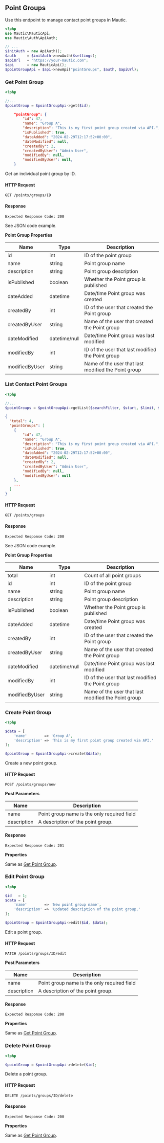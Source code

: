 ## Point Groups
Use this endpoint to manage contact point groups in Mautic.

```php
<?php
use Mautic\MauticApi;
use Mautic\Auth\ApiAuth;

// ...
$initAuth = new ApiAuth();
$auth     = $initAuth->newAuth($settings);
$apiUrl   = "https://your-mautic.com";
$api      = new MauticApi();
$pointGroupApi = $api->newApi("pointGroups", $auth, $apiUrl);
```

### Get Point Group
```php
<?php

//...
$pointGroup = $pointGroupApi->get($id);
```
```json
    "pointGroup": {
        "id": 47,
        "name": "Group A",
        "description": "This is my first point group created via API.",
        "isPublished": true,
        "dateAdded": "2024-02-29T12:17:52+00:00",
        "dateModified": null,
        "createdBy": 2,
        "createdByUser": "Admin User",
        "modifiedBy": null,
        "modifiedByUser": null,
    }
```
Get an individual point group by ID.

#### HTTP Request

`GET /points/groups/ID`

#### Response

`Expected Response Code: 200`

See JSON code example.

**Point Group Properties**

Name|Type|Description
----|----|-----------
id|int|ID of the point group
name|string|Point group name
description|string|Point group description
isPublished|boolean|Whether the Point group is published
dateAdded|datetime|Date/time Point group was created
createdBy|int|ID of the user that created the Point group
createdByUser|string|Name of the user that created the Point group
dateModified|datetime/null|Date/time Point group was last modified
modifiedBy|int|ID of the user that last modified the Point group
modifiedByUser|string|Name of the user that last modified the Point group


### List Contact Point Groups

```php
<?php

//...
$pointGroups = $pointGroupApi->getList($searchFilter, $start, $limit, $orderBy, $orderByDir, $publishedOnly, $minimal);
```
```json
{
  "total": 4,
  "pointGroups": [
    {
        "id": 47,
        "name": "Group A",
        "description": "This is my first point group created via API.",
        "isPublished": true,
        "dateAdded": "2024-02-29T12:17:52+00:00",
        "dateModified": null,
        "createdBy": 2,
        "createdByUser": "Admin User",
        "modifiedBy": null,
        "modifiedByUser": null
    },
    ...
  ]
}
```

#### HTTP Request

`GET /points/groups`

#### Response

`Expected Response Code: 200`

See JSON code example.

**Point Group Properties**

Name|Type|Description
----|----|-----------
total|int|Count of all point groups
id|int|ID of the point group
name|string|Point group name
description|string|Point group description
isPublished|boolean|Whether the Point group is published
dateAdded|datetime|Date/time Point group was created
createdBy|int|ID of the user that created the Point group
createdByUser|string|Name of the user that created the Point group
dateModified|datetime/null|Date/time Point group was last modified
modifiedBy|int|ID of the user that last modified the Point group
modifiedByUser|string|Name of the user that last modified the Point group

### Create Point Group
```php
<?php 

$data = [
    'name'        => 'Group A',
    'description' => 'This is my first point group created via API.'
];

$pointGroup = $pointGroupApi->create($data);
```
Create a new point group.

#### HTTP Request

`POST /points/groups/new`

**Post Parameters**

Name|Description
----|-----------
name|Point group name is the only required field
description|A description of the point group.

#### Response

`Expected Response Code: 201`

**Properties**

Same as [Get Point Group](#get-point-group).

### Edit Point Group
```php
<?php

$id   = 1;
$data = [
    'name'        => 'New point group name',
    'description' => 'Updated description of the point group.'
];

$pointGroup = $pointGroupApi->edit($id, $data);
```
Edit a point group.

#### HTTP Request

`PATCH /points/groups/ID/edit`

**Post Parameters**

Name|Description
----|-----------
name|Point group name is the only required field
description|A description of the point group.

#### Response

`Expected Response Code: 200`

**Properties**

Same as [Get Point Group](#get-point-group).

### Delete Point Group
```php
<?php

$pointGroup = $pointGroupApi->delete($id);
```
Delete a point group.

#### HTTP Request

`DELETE /points/groups/ID/delete`

#### Response

`Expected Response Code: 200`

**Properties**

Same as [Get Point Group](#get-point-group).